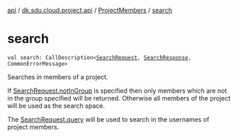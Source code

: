 [api](../../index.md) / [dk.sdu.cloud.project.api](../index.md) / [ProjectMembers](index.md) / [search](./search.md)

# search

`val search: CallDescription<`[`SearchRequest`](../-search-request/index.md)`, `[`SearchResponse`](../-search-response.md)`, CommonErrorMessage>`

Searches in members of a project.

If [SearchRequest.notInGroup](../-search-request/not-in-group.md) is specified then only members which are not in the group specified will be
returned. Otherwise all members of the project will be used as the search space.

The [SearchRequest.query](../-search-request/query.md) will be used to search in the usernames of project members.

